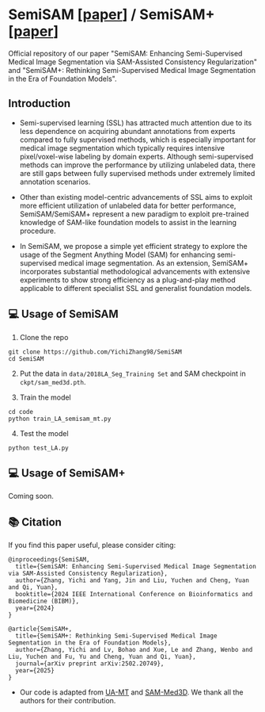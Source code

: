 # SemiSAM  [[paper](https://arxiv.org/pdf/2312.06316.pdf)] / SemiSAM+  [[paper](https://arxiv.org/pdf/2502.20749)] 

Official repository of our paper "SemiSAM: Enhancing Semi-Supervised Medical Image Segmentation via SAM-Assisted Consistency Regularization" and "SemiSAM+: Rethinking Semi-Supervised Medical Image Segmentation in the Era of Foundation Models".


## Introduction

*  Semi-supervised learning (SSL) has attracted much attention due to its less dependence on acquiring abundant annotations from experts compared to fully supervised methods, which is especially important for medical image segmentation which typically requires intensive pixel/voxel-wise labeling by domain experts. Although semi-supervised methods can improve the performance by utilizing unlabeled data, there are still gaps between fully supervised methods under extremely limited annotation scenarios.

*  Other than existing model-centric advancements of SSL aims to exploit more efficient utilization of unlabeled data for better performance, SemiSAM/SemiSAM+ represent a new paradigm to exploit pre-trained knowledge of SAM-like foundation models to assist in the learning procedure.

*  In SemiSAM, we propose a simple yet efficient strategy to explore the usage of the Segment Anything Model (SAM) for enhancing semi-supervised medical image segmentation. As an extension, SemiSAM+ incorporates substantial methodological advancements with extensive experiments to show strong efficiency as a plug-and-play method applicable to different specialist SSL and generalist foundation models.


## :computer: Usage of SemiSAM

1. Clone the repo
```
git clone https://github.com/YichiZhang98/SemiSAM
cd SemiSAM
```
2. Put the data in `data/2018LA_Seg_Training Set` and SAM checkpoint in `ckpt/sam_med3d.pth`.

3. Train the model
```
cd code
python train_LA_semisam_mt.py
```

4. Test the model
```
python test_LA.py
```

## :computer: Usage of SemiSAM+

Coming soon.


## :books: Citation

If you find this paper useful, please consider citing:
```
@inproceedings{SemiSAM,
  title={SemiSAM: Enhancing Semi-Supervised Medical Image Segmentation via SAM-Assisted Consistency Regularization},
  author={Zhang, Yichi and Yang, Jin and Liu, Yuchen and Cheng, Yuan and Qi, Yuan},
  booktitle={2024 IEEE International Conference on Bioinformatics and Biomedicine (BIBM)},
  year={2024}
}

@article{SemiSAM+,
  title={SemiSAM+: Rethinking Semi-Supervised Medical Image Segmentation in the Era of Foundation Models},
  author={Zhang, Yichi and Lv, Bohao and Xue, Le and Zhang, Wenbo and Liu, Yuchen and Fu, Yu and Cheng, Yuan and Qi, Yuan},
  journal={arXiv preprint arXiv:2502.20749},
  year={2025}
}

```

* Our code is adapted from [UA-MT](https://github.com/yulequan/UA-MT) and [SAM-Med3D](https://github.com/uni-medical/SAM-Med3D). We thank all the authors for their contribution. 
